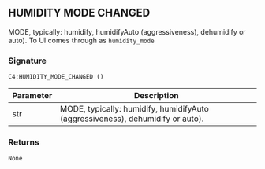 ## HUMIDITY MODE CHANGED

MODE, typically: humidify, humidifyAuto (aggressiveness), dehumidify or auto). To UI comes through as `humidity_mode`


### Signature

`C4:HUMIDITY_MODE_CHANGED ()` 


| Parameter | Description |
| --- | --- |
| str | MODE, typically: humidify, humidifyAuto (aggressiveness), dehumidify or auto). |



### Returns

`None`


